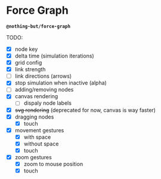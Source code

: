 # Force Graph

**`@nothing-but/force-graph`**

TODO:

-   [x] node key
-   [x] delta time (simulation iterations)
-   [x] grid config
-   [x] link strength
-   [ ] link directions (arrows)
-   [x] stop simulation when inactive (alpha)
-   [ ] adding/removing nodes
-   [x] canvas rendering
    -   [ ] dispaly node labels
-   [x] ~~svg rendering~~ (deprecated for now, canvas is way faster)
-   [x] dragging nodes
    -   [x] touch
-   [x] movement gestures
    -   [x] with space
    -   [x] without space
    -   [x] touch
-   [x] zoom gestures
    -   [x] zoom to mouse position
    -   [x] touch
